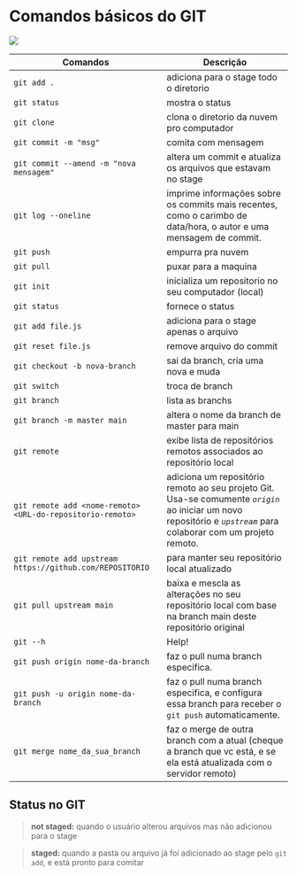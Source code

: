 # Comandos básicos do GIT

![](https://media3.giphy.com/headers/GitHub/w8ZJLtJbmuph.gif)

Comandos                | Descrição
----------------------- | --------------------------------
`git add .`             | adiciona para o stage todo o diretorio
`git status`            | mostra o status
`git clone`             | clona o diretorio da nuvem pro computador
`git commit -m "msg"`   | comita com mensagem
`git commit --amend -m "nova mensagem"` | altera um commit e atualiza os arquivos que estavam no stage
`git log --oneline`     | imprime informações sobre os commits mais recentes, como o carimbo de data/hora, o autor e uma mensagem de commit.
`git push`              | empurra pra nuvem
`git pull`              | puxar para a maquina
`git init`              | inicializa um repositorio no seu computador (local)
`git status`            | fornece o status
`git add file.js`       | adiciona para o stage apenas o arquivo
`git reset file.js`     | remove arquivo do commit
`git checkout -b nova-branch`   | sai da branch, cria uma nova e muda
`git switch`            | troca de branch 
`git branch`            | lista as branchs
`git branch -m master main` | altera o nome da branch de master para main
`git remote`            | exibe lista de repositórios remotos associados ao repositório local
`git remote add <nome-remoto> <URL-do-repositorio-remoto>` | adiciona um repositório remoto ao seu projeto Git. Usa-se comumente *`origin`* ao iniciar um novo repositório e *`upstream`* para colaborar com um projeto remoto.
`git remote add upstream https://github.com/REPOSITORIO`  |  para manter seu repositório local atualizado
`git pull upstream main`  |  baixa e mescla as alterações no seu repositório local com base na branch main deste repositório original 
`git --h`               | Help!
`git push origin nome-da-branch` |  faz o pull numa branch especifica. 
`git push -u origin nome-da-branch`  |  faz o pull numa branch especifica, e configura essa branch para receber o `git push` automaticamente. 
`git merge nome_da_sua_branch`  |  faz o merge de outra branch com a atual (cheque a branch que vc está, e se ela está atualizada com o servidor remoto)


##  Status no GIT

> **not staged:** quando o usuário alterou arquivos mas não adicionou para o stage 

> **staged:** quando a pasta ou arquivo já foi adicionado ao stage pelo `git add`, e está pronto para comitar 
